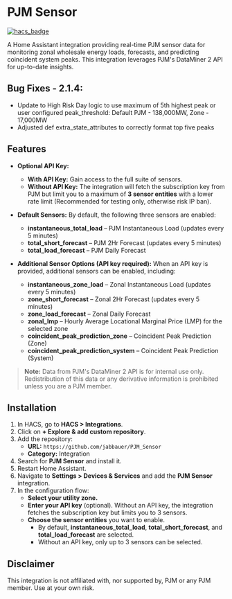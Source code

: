 # PJM Sensor

[![hacs_badge](https://img.shields.io/badge/HACS-Default-orange.svg?style=for-the-badge)](https://github.com/custom-components/hacs)

A Home Assistant integration providing real-time PJM sensor data for monitoring zonal wholesale energy loads, forecasts, and predicting coincident system peaks. This integration leverages PJM's DataMiner 2 API for up-to-date insights.

## Bug Fixes - 2.1.4:
- Update to High Risk Day logic to use maximum of 5th highest peak or user configured peak_threshold: Default PJM - 138,000MW, Zone - 17,000MW
- Adjusted def extra_state_attributes to correctly format top five peaks

## Features

- **Optional API Key:**
  - **With API Key:** Gain access to the full suite of sensors.
  - **Without API Key:** The integration will fetch the subscription key from PJM but limit you to a maximum of **3 sensor entities** with a lower rate limit (Recommended for testing only, otherwise risk IP ban).

- **Default Sensors:**
  By default, the following three sensors are enabled:
  - **instantaneous_total_load** – PJM Instantaneous Load (updates every 5 minutes)
  - **total_short_forecast** – PJM 2Hr Forecast (updates every 5 minutes)
  - **total_load_forecast** – PJM Daily Forecast

- **Additional Sensor Options (API key required):**
  When an API key is provided, additional sensors can be enabled, including:
  - **instantaneous_zone_load** – Zonal Instantaneous Load (updates every 5 minutes)
  - **zone_short_forecast** – Zonal 2Hr Forecast (updates every 5 minutes)
  - **zone_load_forecast** – Zonal Daily Forecast
  - **zonal_lmp** – Hourly Average Locational Marginal Price (LMP) for the selected zone
  - **coincident_peak_prediction_zone** – Coincident Peak Prediction (Zone)
  - **coincident_peak_prediction_system** – Coincident Peak Prediction (System)

> **Note:** Data from PJM's DataMiner 2 API is for internal use only. Redistribution of this data or any derivative information is prohibited unless you are a PJM member.

## Installation

1. In HACS, go to **HACS > Integrations**.
2. Click on **+ Explore & add custom repository**.
3. Add the repository:
   - **URL:** `https://github.com/jabbauer/PJM_Sensor`
   - **Category:** Integration
4. Search for **PJM Sensor** and install it.
5. Restart Home Assistant.
6. Navigate to **Settings > Devices & Services** and add the **PJM Sensor** integration.
7. In the configuration flow:
   - **Select your utility zone.**
   - **Enter your API key** (optional). Without an API key, the integration fetches the subscription key but limits you to 3 sensors.
   - **Choose the sensor entities** you want to enable.
     - By default, **instantaneous_total_load**, **total_short_forecast**, and **total_load_forecast** are selected.
     - Without an API key, only up to 3 sensors can be selected.

## Disclaimer

This integration is not affiliated with, nor supported by, PJM or any PJM member. Use at your own risk.
